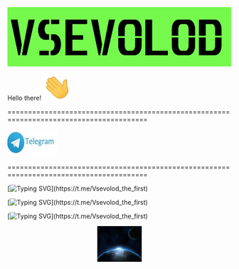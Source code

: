 [![Header](https://github.com/seva998/seva998/blob/main/HEADER.png)](https://vk.com/s.maklashov)

Hello there! ![](https://github.com/seva998/seva998/blob/main/176309783-0785949b-9127-417c-8b55-ab5a4333674e.gif)

========================================================================================

[![telegram](https://github.com/seva998/seva998/blob/main/telegram.png)](https://t.me/Vsevolod_the_first)

========================================================================================

[![Typing SVG](https://readme-typing-svg.demolab.com?font=Fira+Code&duration=10000&pause=0&color=FFFFFF&width=435&lines=🖥️+Hello+everyone+my+name+is+Vsevolod+Maklashov.)](https://t.me/Vsevolod_the_first)

[![Typing SVG](https://readme-typing-svg.demolab.com?font=Fira+Code&duration=5000&pause=2000&color=FFFFFF&width=435&lines=🖥️+I+am+a+junior+Java+Developer.)](https://t.me/Vsevolod_the_first)

[![Typing SVG](https://readme-typing-svg.demolab.com?font=Fira+Code&duration=5000&pause=2000&color=FFFFFF&width=435&lines=👾+I+like+Space.)](https://t.me/Vsevolod_the_first)

<div id="space" align="center">
  <img src="https://github.com/seva998/seva998/blob/main/gjz3w.gif" width="100"/>
</div>

